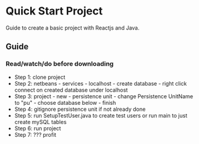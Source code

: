 # Quick Start Project

Guide to create a basic project with Reactjs and Java.

## Guide

### Read/watch/do before downloading

- Step 1: clone project
- Step 2: netbeans - services - localhost - create database - right click connect on created database under localhost
- Step 3: project - new - persistence unit - change Persistence UnitName to "pu" - choose database below - finish
- Step 4: gitignore persistence unit if not already done
- Step 5: run SetupTestUser.java to create test users or run main to just create mySQL tables
- Step 6: run project
- Step 7: ??? profit
